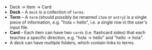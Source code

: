 * Deck → Item → Card
* **Deck** – A `deck` is a collection of `terms`.
* **Term** – A `term` (should possibly be renamed `item` or `entry`) is a single piece of information, e.g. "hola = hello", i.e. a single row in the user's input file.
* **Card** – Each item can have two `cards` (i.e. flashcard sides) that each teaches a specific direction, e.g. "hola → hello" and "hello → hola".
* A deck can have multiple folders, which contain links to terms.
